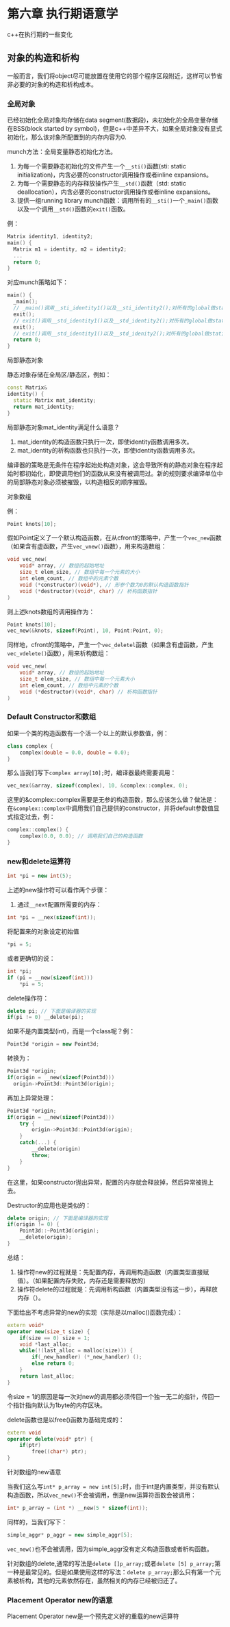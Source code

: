 # 第六章 执行期语意学

c++在执行期的一些变化

## 对象的构造和析构

一般而言，我们将object尽可能放置在使用它的那个程序区段附近，这样可以节省非必要的对象的构造和析构成本。

### 全局对象

已经初始化全局对象均存储在data segment(数据段)，未初始化的全局变量存储在BSS(block started by symbol)，但是c++中差异不大，如果全局对象没有显式初始化，那么该对象所配置到的内存内容为0.

munch方法：全局变量静态初始化方法。

1. 为每一个需要静态初始化的文件产生一个`__sti()`函数(sti: static initialization)，内含必要的constructor调用操作或者inline expansions。
2. 为每一个需要静态的内存释放操作产生`__std()`函数（std: static deallocation），内含必要的constructor调用操作或者inline expansions。
3. 提供一组running library munch函数：调用所有的`__sti()`一个`_main()`函数以及一个调用`__std()`函数的`exit()`函数。

例：

```c++
Matrix identity1, identity2;
main() {
  Matrix m1 = identity, m2 = identity2;
  ...
  return 0;
}
```

对应munch策略如下：

```c++
main() {
  _main();
  // _main()调用__sti_identity1()以及__sti_identity2();对所有的global做static_initialization操作
  exit();
  // exit()调用__std_identity1()以及__std_identity2();对所有的global做static deallocation操作
  exit();
  // exit()调用__std_identity1()以及__std_idenity2();对所有的global做static deallocation操作
  return 0;
}
```

局部静态对象

静态对象存储在全局区/静态区，例如：

```c++
const Matrix&
identity() {
  static Matrix mat_identity;
  return mat_identity;
}
```

局部静态对象mat_identity满足什么语意？
1. mat_identity的构造函数只执行一次，即使identity函数调用多次。
2. mat_identity的析构函数也只执行一次，即使identity函数调用多次。

编译器的策略是无条件在程序起始处构造对象，这会导致所有的静态对象在程序起始时都初始化，即使调用他们的函数从来没有被调用过。新的规则要求编译单位中的局部静态对象必须被摧毁，以构造相反的顺序摧毁。

对象数组

例：

```c++
Point knots[10];
```

假如Point定义了一个默认构造函数，在从cfront的策略中，产生一个`vec_new`函数（如果含有虚函数，产生`vec_vnew()`函数），用来构造数组：

```c++
void vec_new(
    void* array, // 数组的起始地址
    size_t elem_size, // 数组中每一个元素的大小
    int elem_count, // 数组中的元素个数
    void (*constructor)(void*), // 形参个数为0的默认构造函数指针
    void (*destructor)(void*, char) // 析构函数指针
)
```

则上述knots数组的调用操作为：

```c++
Point knots[10];
vec_new(&knots, sizeof(Point), 10, Point:Point, 0);
```

同样地，cfront的策略中，产生一个`vec_deletel`函数（如果含有虚函数，产生`vec_vdelete()`函数），用来析构数组：

```c++
void vec_new(
    void* array, // 数组的起始地址
    size_t elem_size, // 数组中每一个元素大小
    int elem_count, // 数组中元素的个数
    void (*destructor)(void*, char) // 析构函数指针
)
```

### Default Constructor和数组

如果一个类的构造函数有一个活一个以上的默认参数值，例：

```c++
class complex {
    complex(double = 0.0, double = 0.0);
}
```

那么当我们写下`complex array[10];`时，编译器最终需要调用：

```c++
vec_nex(&array, sizeof(complex), 10, &complex::complex, 0);
```

这里的&complex::complex需要是无参的构造函数，那么应该怎么做？做法是：在`&complex::complex`中调用我们自己提供的constructor，并将default参数值显式指定过去，例：

```c++
complex::complex() {
    complex(0.0, 0.0); // 调用我们自己的构造函数
}
```

### new和delete运算符

```c++
int *pi = new int(5);
```

上述的new操作符可以看作两个步骤：

1. 通过`__next`配置所需要的内存：

```c++
int *pi = __nex(sizeof(int));
```

将配置来的对象设定初始值

```c++
*pi = 5;
```

或者更确切的说：

```c++
int *pi;
if (pi = __new(sizeof(int)))
    *pi = 5;
```

delete操作符：

```c++
delete pi; // 下面是编译器的实现
if(pi != 0) __delete(pi);
```

如果不是内置类型(int)，而是一个class呢？例：

```c++
Point3d *origin = new Point3d;
```

转换为：

```c++
Point3d *origin;
if(origin = __new(sizeof(Point3d)))
  origin->Point3d::Point3d(origin);
```

再加上异常处理：

```c++
Point3d *origin;
if(origin = __new(sizeof(Point3d)))
    try {
        origin->Point3d::Point3d(origin);
    }
    catch(...) {
        __delete(origin)
        throw;
    }
}
```

在这里，如果constructor抛出异常，配置的内存就会释放掉，然后异常被抛上去。

Destructor的应用也是类似的：

```c++
delete origin; // 下面是编译器的实现
if(origin != 0) {
    Point3d::~Point3d(origin);
    __delete(origin);
}
```

总结：

1. 操作符new的过程就是：先配置内存，再调用构造函数（内置类型直接赋值）。（如果配置内存失败，内存还是需要释放的）
2. 操作符delete的过程就是：先调用析构函数（内置类型没有这一步），再释放内存（）。

下面给出不考虑异常的new的实现（实际是以malloc()函数完成）：

```c++
extern void*
operator new(size_t size) {
    if(size == 0) size = 1;
    void *last_alloc;
    while(!(last_alloc = malloc(size))) {
        if(_new_handler) (*_new_handler) ();
        else return 0;
    }
    return last_alloc;
}
```

令size = 1的原因是每一次对new的调用都必须传回一个独一无二的指针，传回一个指针指向默认为1byte的内存区块。

delete函数也是以free()函数为基础完成的：

```c++
extern void
operator delete(void* ptr) {
    if(ptr)
        free((char*) ptr);
}
```

针对数组的new语意

当我们这么写`int* p_array = new int[5];`时，由于int是内置类型，并没有默认构造函数，所以`vec_new()`不会被调用，倒是new运算符函数会被调用：

```c++
int* p_array = (int *) __new(5 * sizeof(int));
```

同样的，当我们写下：

```c++
simple_aggr* p_aggr = new simple_aggr[5];
```

`vec_new()`也不会被调用，因为simple_aggr没有定义构造函数或者析构函数。

针对数组的delete,通常的写法是`delete []p_array;`或者`delete [5] p_array;`第一种是最常见的。但是如果使用这样的写法：`delete p_array;`那么只有第一个元素被析构，其他的元素依然存在，虽然相关的内存已经被归还了。

### Placement Operator new的语意

Placement Operator new是一个预先定义好的重载的new运算符

